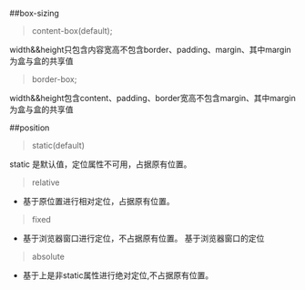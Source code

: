 ##box-sizing
> content-box(default);

width&&height只包含内容宽高不包含border、padding、margin、其中margin为盒与盒的共享值

> border-box;

width&&height包含content、padding、border宽高不包含margin、其中margin为盒与盒的共享值

##position
>static(default)

static 是默认值，定位属性不可用，占据原有位置。

>relative

- 基于原位置进行相对定位，占据原有位置。

>fixed

- 基于浏览器窗口进行定位，不占据原有位置。
基于浏览器窗口的定位

>absolute

- 基于上是非static属性进行绝对定位,不占据原有位置。